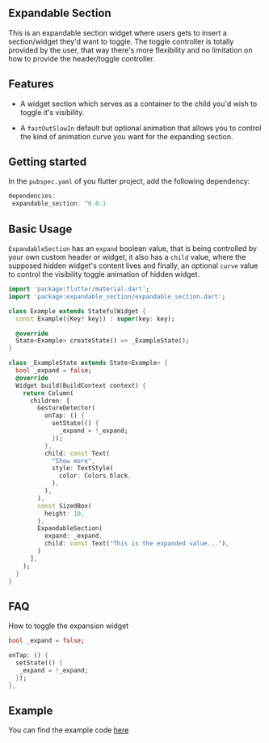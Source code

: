 ## Expandable Section

This is an expandable section widget where users gets to insert a section/widget they'd want to toggle. The toggle controller is totally provided by the user, that way there's more flexibility and no limitation on how to provide the header/toggle controller.

## Features

- A widget section which serves as a container to the child you'd wish to toggle it's visibility.

- A `fastOutSlowIn`  default but optional animation that allows you to control the kind of animation curve you want for the expanding section.

## Getting started

In the `pubspec.yaml` of you flutter project, add the following dependency:

```dart
dependencies:
 expandable_section: ^0.0.1
```

## Basic Usage

`ExpandableSection` has an `expand` boolean value, that is being controlled by your own custom header or widget, it also has a `child` value, where the supposed hidden widget's content lives and finally, an optional `curve` value to control the visibility toggle animation of hidden widget.

```dart
import 'package:flutter/material.dart';
import 'package:expandable_section/expandable_section.dart';

class Example extends StatefulWidget {
  const Example({Key? key}) : super(key: key);

  @override
  State<Example> createState() => _ExampleState();
}

class _ExampleState extends State<Example> {
  bool _expand = false;
  @override
  Widget build(BuildContext context) {
    return Column(
      children: [
        GestureDetector(
          onTap: () {
            setState(() {
              _expand = !_expand;
            });
          },
          child: const Text(
            "Show more",
            style: TextStyle(
              color: Colors.black,
            ),
          ),
        ),
        const SizedBox(
          height: 10,
        ),
        ExpandableSection(
          expand: _expand,
          child: const Text("This is the expanded value..."),
        )
      ],
    );
  }
}

```

## FAQ
How to toggle the expansion widget

```dart
bool _expand = false;

onTap: () {
  setState(() {
   _expand = !_expand;
  });
},


```

## Example
You can find the example code [here](https://github.com/gikwegbu/example)